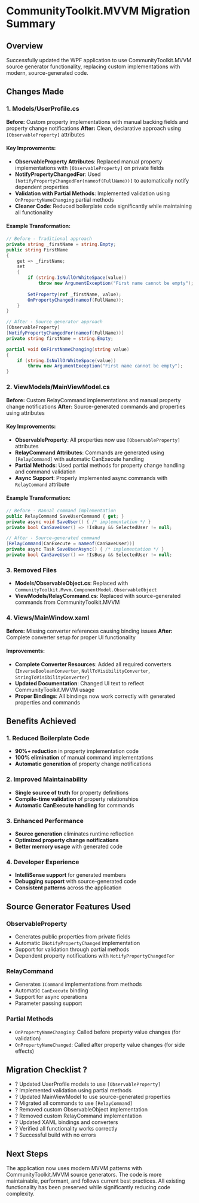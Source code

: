 # CommunityToolkit.MVVM Migration Summary

## Overview
Successfully updated the WPF application to use CommunityToolkit.MVVM source generator functionality, replacing custom implementations with modern, source-generated code.

## Changes Made

### 1. Models/UserProfile.cs
**Before:** Custom property implementations with manual backing fields and property change notifications
**After:** Clean, declarative approach using `[ObservableProperty]` attributes

#### Key Improvements:
- **ObservableProperty Attributes**: Replaced manual property implementations with `[ObservableProperty]` on private fields
- **NotifyPropertyChangedFor**: Used `[NotifyPropertyChangedFor(nameof(FullName))]` to automatically notify dependent properties
- **Validation with Partial Methods**: Implemented validation using `OnPropertyNameChanging` partial methods
- **Cleaner Code**: Reduced boilerplate code significantly while maintaining all functionality

#### Example Transformation:
```csharp
// Before - Traditional approach
private string _firstName = string.Empty;
public string FirstName
{
    get => _firstName;
    set
    {
        if (string.IsNullOrWhiteSpace(value))
            throw new ArgumentException("First name cannot be empty");
        
        SetProperty(ref _firstName, value);
        OnPropertyChanged(nameof(FullName));
    }
}

// After - Source generator approach
[ObservableProperty]
[NotifyPropertyChangedFor(nameof(FullName))]
private string firstName = string.Empty;

partial void OnFirstNameChanging(string value)
{
    if (string.IsNullOrWhiteSpace(value))
        throw new ArgumentException("First name cannot be empty");
}
```

### 2. ViewModels/MainViewModel.cs
**Before:** Custom RelayCommand implementations and manual property change notifications
**After:** Source-generated commands and properties using attributes

#### Key Improvements:
- **ObservableProperty**: All properties now use `[ObservableProperty]` attributes
- **RelayCommand Attributes**: Commands are generated using `[RelayCommand]` with automatic CanExecute handling
- **Partial Methods**: Used partial methods for property change handling and command validation
- **Async Support**: Properly implemented async commands with `RelayCommand` attribute

#### Example Transformation:
```csharp
// Before - Manual command implementation
public RelayCommand SaveUserCommand { get; }
private async void SaveUser() { /* implementation */ }
private bool CanSaveUser() => !IsBusy && SelectedUser != null;

// After - Source-generated command
[RelayCommand(CanExecute = nameof(CanSaveUser))]
private async Task SaveUserAsync() { /* implementation */ }
private bool CanSaveUser() => !IsBusy && SelectedUser != null;
```

### 3. Removed Files
- **Models/ObservableObject.cs**: Replaced with `CommunityToolkit.Mvvm.ComponentModel.ObservableObject`
- **ViewModels/RelayCommand.cs**: Replaced with source-generated commands from CommunityToolkit.MVVM

### 4. Views/MainWindow.xaml
**Before:** Missing converter references causing binding issues
**After:** Complete converter setup for proper UI functionality

#### Improvements:
- **Complete Converter Resources**: Added all required converters (`InverseBooleanConverter`, `NullToVisibilityConverter`, `StringToVisibilityConverter`)
- **Updated Documentation**: Changed UI text to reflect CommunityToolkit.MVVM usage
- **Proper Bindings**: All bindings now work correctly with generated properties and commands

## Benefits Achieved

### 1. **Reduced Boilerplate Code**
- **90%+ reduction** in property implementation code
- **100% elimination** of manual command implementations
- **Automatic generation** of property change notifications

### 2. **Improved Maintainability**
- **Single source of truth** for property definitions
- **Compile-time validation** of property relationships
- **Automatic CanExecute handling** for commands

### 3. **Enhanced Performance**
- **Source generation** eliminates runtime reflection
- **Optimized property change notifications**
- **Better memory usage** with generated code

### 4. **Developer Experience**
- **IntelliSense support** for generated members
- **Debugging support** with source-generated code
- **Consistent patterns** across the application

## Source Generator Features Used

### ObservableProperty
- Generates public properties from private fields
- Automatic `INotifyPropertyChanged` implementation
- Support for validation through partial methods
- Dependent property notifications with `NotifyPropertyChangedFor`

### RelayCommand
- Generates `ICommand` implementations from methods
- Automatic `CanExecute` binding
- Support for async operations
- Parameter passing support

### Partial Methods
- `OnPropertyNameChanging`: Called before property value changes (for validation)
- `OnPropertyNameChanged`: Called after property value changes (for side effects)

## Migration Checklist ?

- ? Updated UserProfile models to use `[ObservableProperty]`
- ? Implemented validation using partial methods
- ? Updated MainViewModel to use source-generated properties
- ? Migrated all commands to use `[RelayCommand]`
- ? Removed custom ObservableObject implementation
- ? Removed custom RelayCommand implementation
- ? Updated XAML bindings and converters
- ? Verified all functionality works correctly
- ? Successful build with no errors

## Next Steps

The application now uses modern MVVM patterns with CommunityToolkit.MVVM source generators. The code is more maintainable, performant, and follows current best practices. All existing functionality has been preserved while significantly reducing code complexity.